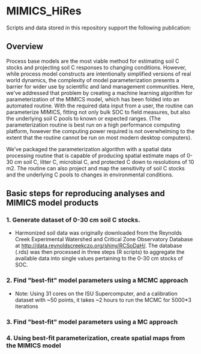 # MIMICS_HiRes

Scripts and data stored in this repository support the following publication:

## Overview
Process base models are the most viable method for estimating soil C stocks and projecting soil C responses to changing conditions. However, while process model constructs are intentionally simplified versions of real world dynamics, the complexity of model parameterization presents a barrier for wider use by scientific and land management communities. Here, we've addressed that problem by creating a machine learning algorithm for parameterization of the MIMICS model, which has been folded into an automated routine. With the required data input from a user, the routine can parameterize MIMICS, fitting not only bulk SOC to field measures, but also the underlying soil C pools to known or expected ranges. (The parameterization routine is best run on a high performance computing platform, however the computing power required is not overwhelming to the extent that the routine cannot be run on most modern desktop computers). 

We’ve packaged the parameterization algorithm with a spatial data processing routine that is capable of producing spatial estimate maps of 0-30 cm soil C, litter C, microbial C, and protected C down to resolutions of 10 m2. The routine can also project and map the sensitivity of soil C stocks and the underlying C pools to changes in environmental conditions.  

## Basic steps for reproducing analyses and MIMICS model products

### 1. Generate dataset of 0-30 cm soil C stocks.

  * Harmonized soil data was originally downloaded from the Reynolds Creek Experimental Watershed and Critical Zone Observatory Database at http://data.reynoldscreekczo.org/shiny/RCSoDaH/. The database (.rds) was then processed in three steps (R scripts) to aggregate the available data into single values pertaining to the 0-30 cm stocks of SOC.

### 2. Find "best-fit" model parameters using a MCMC approach

 * Note: Using 31 cores on the ISU Supercomputer, and a calibration dataset with ~50 points, it takes ~2 hours to run the MCMC for 5000*3 iterations

### 3. Find "best-fit" model parameters using a MC approach

### 4. Using best-fit parameterization, create spatial maps from the MIMICS model 

   

